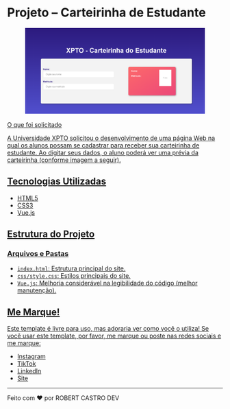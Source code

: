# Projeto – Carteirinha de Estudante


<div align="center">
  <a href="https://github.com/RobertCastro86">
    <img height="200em" src="https://github.com/RobertCastro86/xpto-carteirinha-estudante/blob/main/frent-xpto.png"/>
</div>


O que foi solicitado


A Universidade XPTO solicitou o desenvolvimento de uma página Web na qual os alunos possam se cadastrar para receber sua carteirinha de estudante. Ao digitar seus dados, o aluno poderá ver uma prévia da carteirinha (conforme imagem a seguir).

## Tecnologias Utilizadas

- HTML5
- CSS3
- Vue.js

## Estrutura do Projeto

### Arquivos e Pastas

- `index.html`: Estrutura principal do site.
- `css/style.css`: Estilos principais do site.
- `Vue.js`: Melhoria considerável na legibilidade do código (melhor manutenção).





## Me Marque!

Este template é livre para uso, mas adoraria ver como você o utiliza! Se você usar este template, por favor, me marque ou poste nas redes sociais e me marque:

- [Instagram](https://www.instagram.com/robertviniciuscastro/)
- [TikTok](https://www.tiktok.com/@robertcastroempreendedor)
- [LinkedIn](https://www.linkedin.com/in/robert-castro-606352108/)
- [Site](https://robertcastroimoveis.com.br/)

---

Feito com ❤️ por ROBERT CASTRO DEV


